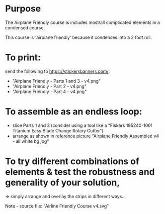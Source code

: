 # Purpose
The Airplane Friendly course is includes most/all complicated elements in a condensed course.

This course is 'airplane friendly' because it condenses into a 2 foot roll.

# To print:
send the following to https://stickersbanners.com/:
- "Airplane Friendly - Parts 1 and 3 - v4.png"
- "Airplane Friendly - Part 2 - v4.png"
- "Airplane Friendly - Part 4 - v4.png"

# To assemble as an endless loop:
- slice Parts 1 and 3  (consider using a tool like a "Fiskars 195240-1001 Titanium Easy Blade Change Rotary Cutter")
- arrange as shown in reference picture "Airplane Friendly Assembled v4 - all white bg.jpg"

# To try different combinations of elements & test the robustness and generality of your solution,
  => simply arrange and overlay the strips in different ways...
  

Note - source file: "Airline Friendly Course v4.svg"
